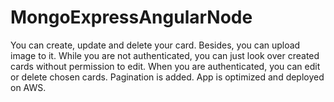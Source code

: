 # MongoExpressAngularNode
You can create, update and delete your card. Besides, you can upload image to it. While you are not authenticated, you can just look over created cards without permission to edit. When you are authenticated, you can edit or delete chosen cards. Pagination is added.
App is optimized and deployed on AWS.
